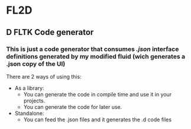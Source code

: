 # FL2D
## D FLTK Code generator
### This is just a code generator that consumes _.json_ interface definitions generated by my modified __fluid__ (wich generates a .json copy of the UI)

There are 2 ways of using this:
- As a library:
    + You can generate the code in compile time and use it in your projects.
    + You can generate the code for later use.
- Standalone:
    + You can feed the .json files and it generates the .d code files
